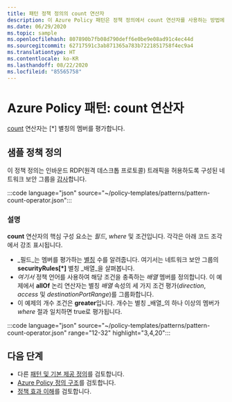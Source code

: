 ```yaml
---
title: 패턴 정책 정의의 count 연산자
description: 이 Azure Policy 패턴은 정책 정의에서 count 연산자를 사용하는 방법에 대한 예를 제공합니다.
ms.date: 06/29/2020
ms.topic: sample
ms.openlocfilehash: 807890b7fb08d790deff6e0be9e08ad91c4ec44d
ms.sourcegitcommit: 62717591c3ab871365a783b7221851758f4ec9a4
ms.translationtype: HT
ms.contentlocale: ko-KR
ms.lasthandoff: 08/22/2020
ms.locfileid: "85565758"
---
```

# <a name="azure-policy-pattern-the-count-operator"></a>Azure Policy 패턴: count 연산자

[count](../concepts/definition-structure.md#count) 연산자는 \[\*\] 별칭의 멤버를 평가합니다.

## <a name="sample-policy-definition"></a>샘플 정책 정의

이 정책 정의는 인바운드 RDP(원격 데스크톱 프로토콜) 트래픽을 허용하도록 구성된 네트워크 보안 그룹을 [감사](../concepts/effects.md#audit)합니다.

:::code language="json" source="~/policy-templates/patterns/pattern-count-operator.json":::

### <a name="explanation"></a>설명

**count** 연산자의 핵심 구성 요소는 _필드_, _where_ 및 조건입니다. 각각은 아래 코드 조각에서 강조 표시됩니다.

- _필드_는 멤버를 평가하는 [별칭](../concepts/definition-structure.md#aliases) 수를 알려줍니다. 여기서는 네트워크 보안 그룹의 **securityRules\[\*\]** 별칭 _배열_을 살펴봅니다.
- _여기서_ 정책 언어를 사용하여 해당 조건을 충족하는 _배열_ 멤버를 정의합니다. 이 예제에서 **allOf** 논리 연산자는 별칭 _배열_ 속성의 세 가지 조건 평가(_direction_, _access_ 및 _destinationPortRange_)를 그룹화합니다.
- 이 예제의 개수 조건은 **greater**입니다. 개수는 별칭 _배열_의 하나 이상의 멤버가 _where_ 절과 일치하면 true로 평가됩니다.

:::code language="json" source="~/policy-templates/patterns/pattern-count-operator.json" range="12-32" highlight="3,4,20":::

## <a name="next-steps"></a>다음 단계

- 다른 [패턴 및 기본 제공 정의](./index.md)를 검토합니다.
- [Azure Policy 정의 구조](../concepts/definition-structure.md)를 검토합니다.
- [정책 효과 이해](../concepts/effects.md)를 검토합니다.
